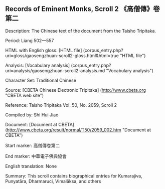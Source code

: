 ##  Records of Eminent Monks, Scroll 2 《高僧傳》卷第二

Description: The Chinese text of the document from the Taisho Tripitaka.

Period: Liang 502—557

HTML with English gloss: [HTML file] (corpus_entry.php?uri=gloss/gaosengzhuan-scroll2-gloss.html&html=true "HTML file")

Analysis: [Vocabulary analysis] (corpus_entry.php?uri=analysis/gaosengzhuan-scroll2-analysis.md "Vocabulary analysis")

Character Set: Traditional Chinese

Source: [CBETA Chinese Electronic Tripitaka] (http://www.cbeta.org "CBETA web site")

Reference: Taisho Tripitaka Vol. 50, No. 2059, Scroll 2

Compiled by: Shi Hui Jiao

Document: [Document at CBETA] (http://www.cbeta.org/result/normal/T50/2059_002.htm "Document at CBETA")

Start marker: 高僧傳卷第二

End marker: 中華電子佛典協會

English	translation: None

Summary: This scroll contains biographical entries for Kumarajiva, Punyatāra, Dharmaruci, Vimalāksa, and others

